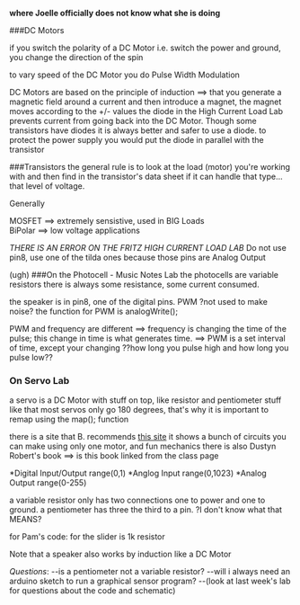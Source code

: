 **where Joelle officially does not know what she is doing**

###DC Motors

if you switch the polarity of a DC Motor i.e. switch the power and ground, you change the direction of the spin

to vary speed of the DC Motor you do Pulse Width Modulation

DC Motors are based on the principle of induction ==> that you generate a magnetic field around a current and then introduce a magnet, the magnet moves according to the +/- values
the diode in the High Current Load Lab prevents current from going back into the DC Motor. Though some transistors have diodes it is always better and safer to use a diode.
to protect the power supply you would put the diode in parallel with the transistor


###Transistors
the general rule is to look at the load (motor) you're working with and then find in the transistor's data sheet if it can handle that type…that level of voltage.

<dl>Generally</dl>
<dt>MOSFET ==> extremely sensistive, used in BIG Loads</dt>
<dt>BiPolar ==> low voltage applications</dt>
</dl>

*THERE IS AN ERROR ON THE FRITZ HIGH CURRENT LOAD LAB*
Do not use pin8, use one of the tilda ones because those pins are Analog Output

(ugh)
###On the Photocell - Music Notes Lab
the photocells are variable resistors
there is always some resistance, some current consumed.

the speaker is in pin8, one of the digital pins.
PWM ?not used to make noise?
  the function for PWM is analogWrite();

PWM and frequency are different ==> frequency is changing the time of the pulse; this change in time is what generates time.
				==> PWM is a set interval of time, except your changing ??how long you pulse high and how long you pulse low??



### On Servo Lab
a servo is a DC Motor with stuff on top, like resistor and pentiometer stuff like that
most servos only go 180 degrees, that's why it is important to remap using the map(); function

there is a site that B. recommends [this site](www.flying-pig.co.uk) it shows a bunch of circuits you can make using only one motor, and fun mechanics
there is also Dustyn Robert's book ==> is this book linked from the class page

*Digital Input/Output range(0,1)
*Anglog Input range(0,1023)
*Analog Output range(0-255)

a variable resistor only has two connections one to power and one to ground. a pentiometer has three the third to a pin. ?I don't know what that MEANS?

for Pam's code:
  for the slider is 1k resistor

Note that a speaker also works by induction like a DC Motor

_Questions_:
--is a pentiometer not a variable resistor?
--will i always need an arduino sketch to run a graphical sensor program?
--(look at last week's lab for questions about the code and schematic)


